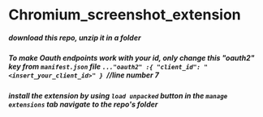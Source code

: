 # Chromium_screenshot_extension
##### download this repo, unzip it in a folder
##### To make Oauth endpoints work with your id, only change this "oauth2" key from ``manifest.json`` file ``..."oauth2" :{ "client_id": "<insert_your_client_id>" } ``//line number 7
##### install the extension by using `` load unpacked `` button in the ``manage extensions`` tab navigate to the repo's folder


